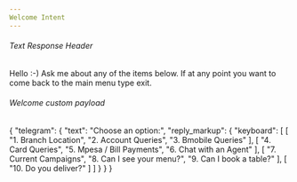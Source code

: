 ```yaml
---
Welcome Intent
---
```


###### Text Response Header
Hello :-) Ask me about any of the items below. If at any point you want to come back to the main menu type exit.

###### Welcome custom payload
{
  "telegram": {
    "text": "Choose an option:",
    "reply_markup": {
      "keyboard": [
        [
          "1. Branch Location",
          "2. Account Queries",
          "3. Bmobile Queries"
        ],
        [
          "4. Card Queries",
          "5. Mpesa / Bill Payments",
          "6. Chat with an Agent"
        ],
        [
          "7. Current Campaigns",
          "8. Can I see your menu?",
          "9. Can I book a table?"
        ],
        [
          "10. Do you deliver?"
        ]
      ]
    }
  }
}